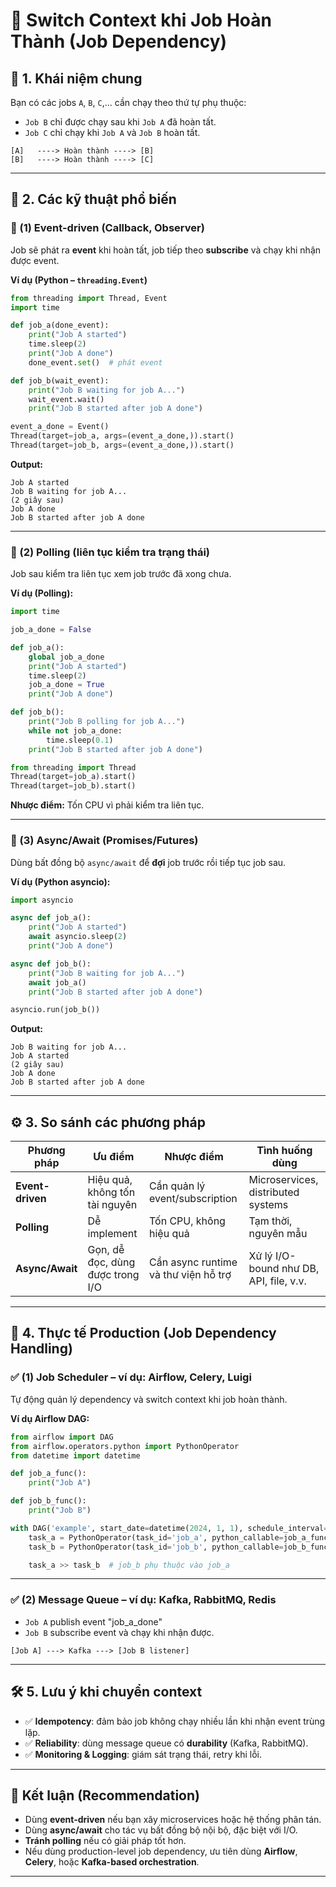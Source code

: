 # 🔄 Switch Context khi Job Hoàn Thành (Job Dependency)

## 🚩 1. Khái niệm chung

Bạn có các jobs `A`, `B`, `C`,... cần chạy theo thứ tự phụ thuộc:

- `Job B` chỉ được chạy sau khi `Job A` đã hoàn tất.
- `Job C` chỉ chạy khi `Job A` và `Job B` hoàn tất.

```
[A]   ----> Hoàn thành ----> [B]
[B]   ----> Hoàn thành ----> [C]
```

---

## 🎯 2. Các kỹ thuật phổ biến

### 📌 (1) Event-driven (Callback, Observer)

Job sẽ phát ra **event** khi hoàn tất, job tiếp theo **subscribe** và chạy khi nhận được event.

**Ví dụ (Python – `threading.Event`)**

```python
from threading import Thread, Event
import time

def job_a(done_event):
    print("Job A started")
    time.sleep(2)
    print("Job A done")
    done_event.set()  # phát event

def job_b(wait_event):
    print("Job B waiting for job A...")
    wait_event.wait()
    print("Job B started after job A done")

event_a_done = Event()
Thread(target=job_a, args=(event_a_done,)).start()
Thread(target=job_b, args=(event_a_done,)).start()
```

**Output:**
```
Job A started
Job B waiting for job A...
(2 giây sau)
Job A done
Job B started after job A done
```

---

### 📌 (2) Polling (liên tục kiểm tra trạng thái)

Job sau kiểm tra liên tục xem job trước đã xong chưa.

**Ví dụ (Polling):**

```python
import time

job_a_done = False

def job_a():
    global job_a_done
    print("Job A started")
    time.sleep(2)
    job_a_done = True
    print("Job A done")

def job_b():
    print("Job B polling for job A...")
    while not job_a_done:
        time.sleep(0.1)
    print("Job B started after job A done")

from threading import Thread
Thread(target=job_a).start()
Thread(target=job_b).start()
```

**Nhược điểm:** Tốn CPU vì phải kiểm tra liên tục.

---

### 📌 (3) Async/Await (Promises/Futures)

Dùng bất đồng bộ `async/await` để **đợi** job trước rồi tiếp tục job sau.

**Ví dụ (Python asyncio):**

```python
import asyncio

async def job_a():
    print("Job A started")
    await asyncio.sleep(2)
    print("Job A done")

async def job_b():
    print("Job B waiting for job A...")
    await job_a()
    print("Job B started after job A done")

asyncio.run(job_b())
```

**Output:**
```
Job B waiting for job A...
Job A started
(2 giây sau)
Job A done
Job B started after job A done
```

---

## ⚙️ 3. So sánh các phương pháp

| Phương pháp     | Ưu điểm                          | Nhược điểm                                | Tình huống dùng                            |
|------------------|----------------------------------|--------------------------------------------|--------------------------------------------|
| **Event-driven** | Hiệu quả, không tốn tài nguyên  | Cần quản lý event/subscription             | Microservices, distributed systems         |
| **Polling**      | Dễ implement                    | Tốn CPU, không hiệu quả                    | Tạm thời, nguyên mẫu                       |
| **Async/Await**  | Gọn, dễ đọc, dùng được trong I/O | Cần async runtime và thư viện hỗ trợ      | Xử lý I/O-bound như DB, API, file, v.v.   |

---

## 🧱 4. Thực tế Production (Job Dependency Handling)

### ✅ (1) **Job Scheduler** – ví dụ: Airflow, Celery, Luigi

Tự động quản lý dependency và switch context khi job hoàn thành.

**Ví dụ Airflow DAG:**

```python
from airflow import DAG
from airflow.operators.python import PythonOperator
from datetime import datetime

def job_a_func():
    print("Job A")

def job_b_func():
    print("Job B")

with DAG('example', start_date=datetime(2024, 1, 1), schedule_interval=None) as dag:
    task_a = PythonOperator(task_id='job_a', python_callable=job_a_func)
    task_b = PythonOperator(task_id='job_b', python_callable=job_b_func)

    task_a >> task_b  # job_b phụ thuộc vào job_a
```

---

### ✅ (2) **Message Queue** – ví dụ: Kafka, RabbitMQ, Redis

- `Job A` publish event "job_a_done"
- `Job B` subscribe event và chạy khi nhận được.

```
[Job A] ---> Kafka ---> [Job B listener]
```

---

## 🛠️ 5. Lưu ý khi chuyển context

- ✅ **Idempotency**: đảm bảo job không chạy nhiều lần khi nhận event trùng lặp.
- ✅ **Reliability**: dùng message queue có **durability** (Kafka, RabbitMQ).
- ✅ **Monitoring & Logging**: giám sát trạng thái, retry khi lỗi.

---

## 🚩 Kết luận (Recommendation)

- Dùng **event-driven** nếu bạn xây microservices hoặc hệ thống phân tán.
- Dùng **async/await** cho tác vụ bất đồng bộ nội bộ, đặc biệt với I/O.
- **Tránh polling** nếu có giải pháp tốt hơn.
- Nếu dùng production-level job dependency, ưu tiên dùng **Airflow**, **Celery**, hoặc **Kafka-based orchestration**.

---

